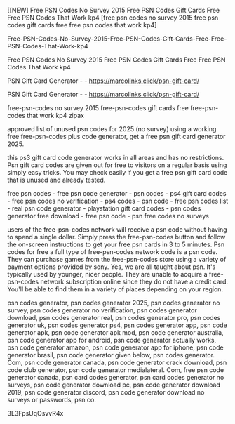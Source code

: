 [[NEW] Free PSN Codes No Survey 2015 Free PSN Codes Gift Cards Free Free PSN Codes That Work kp4 [free psn codes no survey 2015 free psn codes gift cards free free psn codes that work kp4]

Free-PSN-Codes-No-Survey-2015-Free-PSN-Codes-Gift-Cards-Free-Free-PSN-Codes-That-Work-kp4

Free PSN Codes No Survey 2015 Free PSN Codes Gift Cards Free Free PSN Codes That Work kp4

PSN Gift Card Generator - - https://marcolinks.click/psn-gift-card/

PSN Gift Card Generator - - https://marcolinks.click/psn-gift-card/

free-psn-codes no survey 2015 free-psn-codes gift cards free free-psn-codes that work kp4 zipax

approved list of unused psn codes for 2025 (no survey) using a working free free-psn-codes plus code generator, get a free psn gift card generator 2025.

this ps3 gift card code generator works in all areas and has no restrictions. Psn gift card codes are given out for free to visitors on a regular basis using simply easy tricks. You may check easily if you get a free psn gift card code that is unused and already tested.

free psn codes - free psn code generator - psn codes - ps4 gift card codes - free psn codes no verification - ps4 codes - psn code - free psn codes list - real psn code generator - playstation gift card codes - psn codes generator free download - free psn code - psn free codes no surveys

users of the free-psn-codes network will receive a psn code without having to spend a single dollar. Simply press the free-psn-codes button and follow the on-screen instructions to get your free psn cards in 3 to 5 minutes. Psn codes for free a full type of free-psn-codes network code is a psn code. They can purchase games from the free-psn-codes store using a variety of payment options provided by sony. Yes, we are all taught about psn. It's typically used by younger, nicer people. They are unable to acquire a free-psn-codes network subscription online since they do not have a credit card. You'll be able to find them in a variety of places depending on your region.

psn codes generator, psn codes generator 2025, psn codes generator no survey, psn codes generator no verification, psn codes generator download, psn codes generator real, psn codes generator pro, psn codes generator uk, psn codes generator ps4, psn codes generator app, psn code generator apk, psn code generator apk mod, psn code generator australia, psn code generator app for android, psn code generator actually works, psn code generator amazon, psn code generator app for iphone, psn code generator brasil, psn code generator given below, psn codes generator. Com, psn code generator canada, psn code generator crack download, psn code club generator, psn code generator medialateral. Com, free psn code generator canada, psn card codes generator, psn card codes generator no surveys, psn code generator download pc, psn code generator download 2019, psn code generator discord, psn code generator download no surveys or passwords, psn co.

3L3FpsUqOsvvR4x

